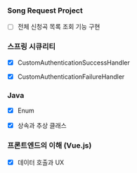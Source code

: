 ### Song Request Project

- [ ] 전체 신청곡 목록 조회 기능 구현



### 스프링 시큐리티

- [x] CustomAuthenticationSuccessHandler
- [x] CustomAuthenticationFailureHandler



### Java

- [x] Enum
- [x] 상속과 추상 클래스



### 프론트엔드의 이해 (Vue.js)

- [x] 데이터 호출과 UX

